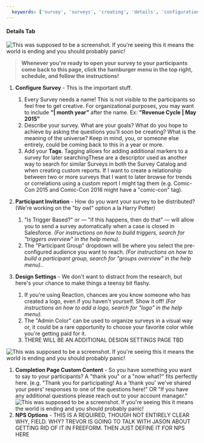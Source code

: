 ```yaml
---
  keywords: ['survey', 'surveys', 'creating', 'details', 'configuration', 'liquid', 'tag', 'tags', 'invitation', 'invitations', 'trigger', 'logo', 'color', 'visualizations', 'custom', 'completion', 'subject']
---
```


#### Details Tab

![This was supposed to be a screenshot. If you're seeing this it means the world is ending and you should probably panic!](https://s3.amazonaws.com/peer60_organizations/documentation+tbd/Survey+Details+-+Part+1.png "This will be a screenshot of the Details section with annotation of each section. Survey Details Tab - Part 1")

> **Whenever you're ready to open your survey to your participants come back to this page, click the hamburger menu in the top right, schedule, and follow the instructions!** 

1. **Configure Survey** - This is the important stuff.
   1. Every Survey needs a name! This is not visible to the participants so feel free to get creative. For organizational purposes, you may want to include **“| month year”** after the name. Ex: **"Revenue Cycle | May 2015"** 
   2.  Describe your survey. What are your goals? What do you hope to achieve by asking the questions you'll soon be creating? What is the meaning of the universe? Keep in mind, you, or someone else entirely, could be coming back to this in a year or more.
   3.  Add your **Tags**. Tagging allows for adding additional markers to a survey for later searchingThese are a descriptor used as another way to search for similar Surveys in both the Survey Catalog and when creating custom reports. If I want to create a relationship between two or more surveys that I want to later browse for trends or correlations using a custom report I might tag them (e.g. Comic-Con 2015 and Comic-Con 2016 might have a "comic-con" tag).

2. **Participant Invitation** - How do you want your survey to be distributed? (We're working on the "by owl" option a la Harry Potter)

   1. "Is Trigger Based?" or — "if this happens, then do that" — will allow you to send a survey automatically when a case is closed in Salesforce.  *(For instructions on how to build triggers, search for "triggers overview" in the help menu).*
   2.  The "Participant Group" dropdown will be where you select the pre-configured audience you want to reach. *(For instructions on how to build a participant group, search for "groups overview" in the help menu).*. 
 
3. **Design Settings** - We don't want to distract from the research, but here's your chance to make things a teensy bit flashy.
   1. If you're using Reaction, chances are you know someone who has created a logo, even if you haven't yourself. Show it off! *(For instructions on how to add a logo, search for "logo" in the help menu).*   
   2. The "Admin Color" can be used to organize surveys in a visual way or, it could be a rare opportunity to choose your favorite color while you're getting paid for it. 
   3. THERE WILL BE AN ADDITIONAL DESIGN SETTINGS PAGE TBD


![This was supposed to be a screenshot. If you're seeing this it means the world is ending and you should probably panic!](https://s3.amazonaws.com/peer60_organizations/documentation+tbd/survey_details/2+Survey+Details01.png "This will be a screenshot of the the rest of the DETAILS section with annotation of each section. Survey Details Tab - Part 2 not yet complete")

1. **Completion Page Custom Content** - So you have something you want to say to your participants? A "thank you" or a "now what?" fits perfectly here. (e.g. "Thank you for participating! As a 'thank you' we've shared your peers' responses to one of the questions here!" OR "If you have any additional questions please reach out to your account manager."
![This was supposed to be a screenshot. If you're seeing this it means the world is ending and you should probably panic!](https://s3.amazonaws.com/peer60_organizations/documentation+tbd/survey_details/3+Shared+Viz+%2B+Custom+01.png "This will be a screenshot of an example of shared viz and completiion page custom content")
2. **NPS Options** - THIS IS A REQUIRED, THOUGH NOT ENTIRELY CLEAR WHY, FIELD. WHY? TREVOR IS GOING TO TALK WITH JASON ABOUT GETTING RID OF IT IN FREEFORM. THEN JUST DEFINE IT FOR NPS HERE

